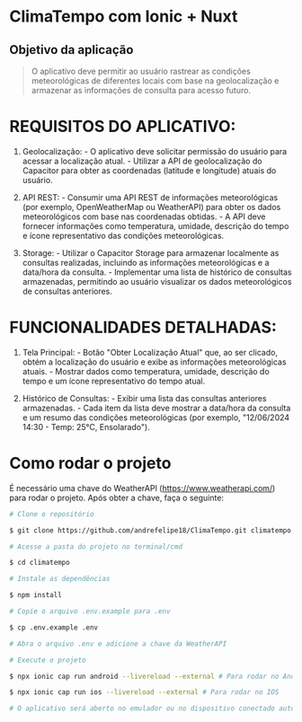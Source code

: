# ClimaTempo com Ionic + Nuxt

## Objetivo da aplicação

> O aplicativo deve permitir ao usuário rastrear as condições meteorológicas de diferentes locais com base na geolocalização e armazenar as informações de consulta para acesso futuro.

# REQUISITOS DO APLICATIVO: 

1. Geolocalização: - O aplicativo deve solicitar permissão do usuário para acessar a localização atual. - Utilizar a API de geolocalização do Capacitor para obter as coordenadas (latitude e longitude) 
atuais do usuário. 

2. API REST: - Consumir uma API REST de informações meteorológicas (por exemplo, OpenWeatherMap ou 
WeatherAPI) para obter os dados meteorológicos com base nas coordenadas obtidas. - A API deve fornecer informações como temperatura, umidade, descrição do tempo e ícone 
representativo das condições meteorológicas. 

3. Storage: - Utilizar o Capacitor Storage para armazenar localmente as consultas realizadas, incluindo as 
informações meteorológicas e a data/hora da consulta. - Implementar uma lista de histórico de consultas armazenadas, permitindo ao usuário 
visualizar os dados meteorológicos de consultas anteriores.

# FUNCIONALIDADES DETALHADAS: 

1. Tela Principal: - Botão "Obter Localização Atual" que, ao ser clicado, obtém a localização do usuário e exibe 
as informações meteorológicas atuais. - Mostrar dados como temperatura, umidade, descrição do tempo e um ícone representativo 
do tempo atual. 

2. Histórico de Consultas: - Exibir uma lista das consultas anteriores armazenadas. - Cada item da lista deve mostrar a data/hora da consulta e um resumo das condições 
meteorológicas (por exemplo, "12/06/2024 14:30 - Temp: 25°C, Ensolarado").

# Como rodar o projeto

É necessário uma chave do WeatherAPI (https://www.weatherapi.com/) para rodar o projeto. Após obter a chave, faça o seguinte:

```bash
# Clone o repositório

$ git clone https://github.com/andrefelipe18/ClimaTempo.git climatempo

# Acesse a pasta do projeto no terminal/cmd

$ cd climatempo

# Instale as dependências

$ npm install

# Copie o arquivo .env.example para .env

$ cp .env.example .env

# Abra o arquivo .env e adicione a chave da WeatherAPI

# Execute o projeto

$ npx ionic cap run android --livereload --external # Para rodar no Android

$ npx ionic cap run ios --livereload --external # Para rodar no IOS

# O aplicativo será aberto no emulador ou no dispositivo conectado automaticamente, com o live reload ativado
```
